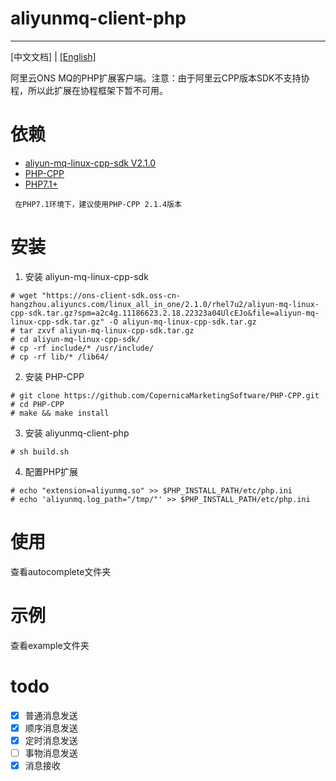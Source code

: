 # aliyunmq-client-php
----------
[中文文档] | [[English]](README.md)


阿里云ONS MQ的PHP扩展客户端。注意：由于阿里云CPP版本SDK不支持协程，所以此扩展在协程框架下暂不可用。

# 依赖

- [aliyun-mq-linux-cpp-sdk V2.1.0](https://ons-client-sdk.oss-cn-hangzhou.aliyuncs.com/linux_all_in_one/2.1.0/rhel7u2/aliyun-mq-linux-cpp-sdk.tar.gz?spm=a2c4g.11186623.2.18.22323a04UlcEJo&file=aliyun-mq-linux-cpp-sdk.tar.gz)
- [PHP-CPP](http://www.php-cpp.com/)
- [PHP7.1+](https://www.php.net/)

```
 在PHP7.1环境下，建议使用PHP-CPP 2.1.4版本
```

# 安装

1. 安装 aliyun-mq-linux-cpp-sdk

```
# wget "https://ons-client-sdk.oss-cn-hangzhou.aliyuncs.com/linux_all_in_one/2.1.0/rhel7u2/aliyun-mq-linux-cpp-sdk.tar.gz?spm=a2c4g.11186623.2.18.22323a04UlcEJo&file=aliyun-mq-linux-cpp-sdk.tar.gz" -O aliyun-mq-linux-cpp-sdk.tar.gz
# tar zxvf aliyun-mq-linux-cpp-sdk.tar.gz
# cd aliyun-mq-linux-cpp-sdk/
# cp -rf include/* /usr/include/
# cp -rf lib/* /lib64/
```

2. 安装 PHP-CPP

```
# git clone https://github.com/CopernicaMarketingSoftware/PHP-CPP.git
# cd PHP-CPP
# make && make install
```

3. 安装 aliyunmq-client-php

```
# sh build.sh
```

4. 配置PHP扩展

```
# echo "extension=aliyunmq.so" >> $PHP_INSTALL_PATH/etc/php.ini
# echo 'aliyunmq.log_path="/tmp/"' >> $PHP_INSTALL_PATH/etc/php.ini
```

# 使用

查看autocomplete文件夹

# 示例

查看example文件夹

# todo
- [x] 普通消息发送
- [x] 顺序消息发送
- [x] 定时消息发送
- [ ] 事物消息发送
- [x] 消息接收
